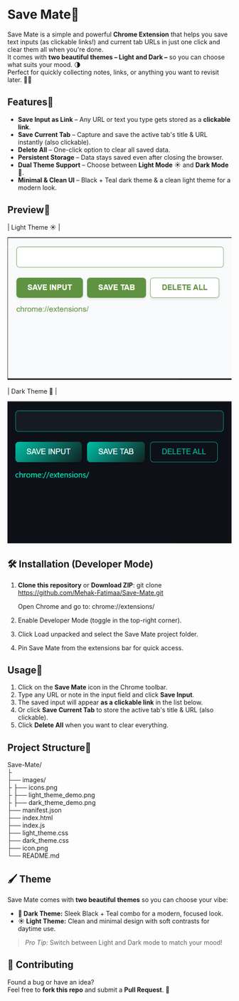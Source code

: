# Save Mate🤝  

Save Mate is a simple and powerful **Chrome Extension** that helps you save text inputs (as clickable links!) and current tab URLs in just one click and clear them all when you're done.  
It comes with **two beautiful themes – Light and Dark –** so you can choose what suits your mood. 🌗  
Perfect for quickly collecting notes, links, or anything you want to revisit later. 📝✨

## Features🚀 

- **Save Input as Link** – Any URL or text you type gets stored as a **clickable link**.
- **Save Current Tab** – Capture and save the active tab's title & URL instantly (also clickable).
- **Delete All** – One-click option to clear all saved data.
- **Persistent Storage** – Data stays saved even after closing the browser.
- **Dual Theme Support** – Choose between **Light Mode** ☀️ and **Dark Mode** 🌙.
- **Minimal & Clean UI** – Black + Teal dark theme & a clean light theme for a modern look.



## Preview📸 

| Light Theme ☀️ | 

 ![Light Theme Demo](images/light_theme_demo.png)   
  
| Dark Theme 🌙 |  

 ![Dark Theme Demo](images/dark_theme_demo.png) 

## 🛠 Installation (Developer Mode)

1. **Clone this repository** or **Download ZIP**:
   git clone https://github.com/Mehak-Fatimaa/Save-Mate.git

   Open Chrome and go to: chrome://extensions/

3. Enable Developer Mode (toggle in the top-right corner).

4. Click Load unpacked and select the Save Mate project folder.

5. Pin Save Mate from the extensions bar for quick access.


## Usage🧩 

1. Click on the **Save Mate** icon in the Chrome toolbar.
2. Type any URL or note in the input field and click **Save Input**.
3. The saved input will appear **as a clickable link** in the list below.
4. Or click **Save Current Tab** to store the active tab's title & URL (also clickable).
5. Click **Delete All** when you want to clear everything.

## Project Structure📂 

Save-Mate/  
├  
├── images/  
├    ├── icons.png  
├    ├── light_theme_demo.png  
├    ├── dark_theme_demo.png  
├── manifest.json   
├── index.html   
├── index.js   
├── light_theme.css   
├── dark_theme.css   
├── icon.png  
└── README.md

## 🖌 Theme

Save Mate comes with **two beautiful themes** so you can choose your vibe:

- **🌙 Dark Theme:** Sleek Black + Teal combo for a modern, focused look.
- **☀️ Light Theme:** Clean and minimal design with soft contrasts for daytime use.

> _Pro Tip:_ Switch between Light and Dark mode to match your mood!

## 🤝 Contributing

Found a bug or have an idea?  
Feel free to **fork this repo** and submit a **Pull Request**. 🚀
